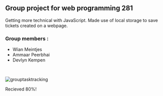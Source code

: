 <h2>Group project for web programming 281</h2>
<p>
Getting more technical with JavaScript. 
Made use of local storage to save tickets created on a webpage.
</p>

<h3>Group members :  </h3>
<ul>
  <li> Wian Meintjes </li>  
  <li>Ammaar Peerbhai </li> 
  <li>Devlyn Kempen</li>
</ul>
<br>

![grouptasktracking](https://user-images.githubusercontent.com/64956298/189072095-106b2591-0508-477b-9472-4966203cadf8.JPG)

Recieved 80%! 
